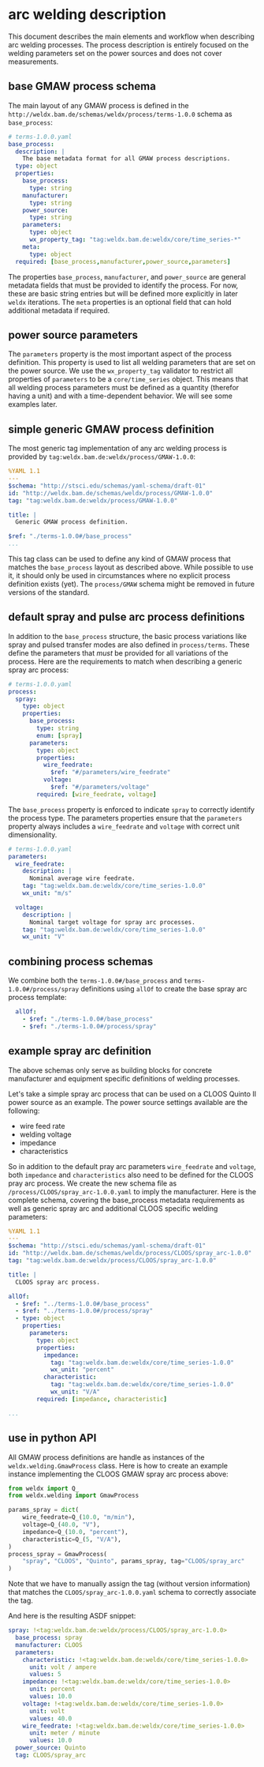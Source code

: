 # arc welding description

This document describes the main elements and workflow when describing arc welding processes. The process description is
entirely focused on the welding parameters set on the power sources and does not cover measurements.

## base GMAW process schema

The main layout of any GMAW process is defined in the `http://weldx.bam.de/schemas/weldx/process/terms-1.0.0` schema
as `base_process`:

```yaml
# terms-1.0.0.yaml
base_process:
  description: |
    The base metadata format for all GMAW process descriptions.
  type: object
  properties:
    base_process:
      type: string
    manufacturer:
      type: string
    power_source:
      type: string
    parameters:
      type: object
      wx_property_tag: "tag:weldx.bam.de:weldx/core/time_series-*"
    meta:
      type: object
  required: [base_process,manufacturer,power_source,parameters]
```

The properties `base_process`, `manufacturer`, and `power_source` are general metadata fields that must be provided to
identify the process. For now, these are basic string entries but will be defined more explicitly in later `weldx`
iterations. The `meta` properties is an optional field that can hold additional metadata if required.

## power source parameters

The `parameters` property is the most important aspect of the process definition. This property is used to list all
welding parameters that are set on the power source. We use the `wx_property_tag` validator to restrict all properties
of `parameters` to be a `core/time_series` object. This means that all welding process parameters must be defined as a
quantity (therefor having a unit) and with a time-dependent behavior. We will see some examples later.

## simple generic GMAW process definition

The most generic tag implementation of any arc welding process is provided
by `tag:weldx.bam.de:weldx/process/GMAW-1.0.0`:

```yaml
%YAML 1.1
---
$schema: "http://stsci.edu/schemas/yaml-schema/draft-01"
id: "http://weldx.bam.de/schemas/weldx/process/GMAW-1.0.0"
tag: "tag:weldx.bam.de:weldx/process/GMAW-1.0.0"

title: |
  Generic GMAW process definition.

$ref: "./terms-1.0.0#/base_process"
...
```

This tag class can be used to define any kind of GMAW process that matches the `base_process` layout as described above.
While possible to use it, it should only be used in circumstances where no explicit process definition exists (yet).
The `process/GMAW` schema might be removed in future versions of the standard.

## default spray and pulse arc process definitions

In addition to the `base_process` structure, the basic process variations like spray and pulsed transfer modes are also
defined in `process/terms`. These define the parameters that *must* be provided for all variations of the process. Here
are the requirements to match when describing a generic spray arc process:

```yaml
# terms-1.0.0.yaml
process:
  spray:
    type: object
    properties:
      base_process:
        type: string
        enum: [spray]
      parameters:
        type: object
        properties:
          wire_feedrate:
            $ref: "#/parameters/wire_feedrate"
          voltage:
            $ref: "#/parameters/voltage"
        required: [wire_feedrate, voltage]
```

The `base_process` property is enforced to indicate `spray` to correctly identify the process type. The parameters
properties ensure that the `parameters` property always includes a `wire_feedrate` and `voltage` with correct unit
dimensionality.

```yaml
# terms-1.0.0.yaml
parameters:
  wire_feedrate:
    description: |
      Nominal average wire feedrate.
    tag: "tag:weldx.bam.de:weldx/core/time_series-1.0.0"
    wx_unit: "m/s"

  voltage:
    description: |
      Nominal target voltage for spray arc processes.
    tag: "tag:weldx.bam.de:weldx/core/time_series-1.0.0"
    wx_unit: "V"
```

## combining process schemas

We combine both the `terms-1.0.0#/base_process` and `terms-1.0.0#/process/spray` definitions using `allOf` to create the
base spray arc process template:

```yaml
  allOf:
    - $ref: "./terms-1.0.0#/base_process"
    - $ref: "./terms-1.0.0#/process/spray"
```

## example spray arc definition

The above schemas only serve as building blocks for concrete manufacturer and equipment specific definitions of welding
processes.

Let's take a simple spray arc process that can be used on a CLOOS Quinto II power source as an example. The power source
settings available are the following:

- wire feed rate
- welding voltage
- impedance
- characteristics

So in addition to the default pray arc parameters `wire_feedrate` and `voltage`, both `impedance` and `characteristics`
also need to be defined for the CLOOS pray arc process. We create the new schema file
as `/process/CLOOS/spray_arc-1.0.0.yaml` to imply the manufacturer. Here is the complete schema, covering the
base_process metadata requirements as well as generic spray arc and additional CLOOS specific welding parameters:

```yaml
%YAML 1.1
---
$schema: "http://stsci.edu/schemas/yaml-schema/draft-01"
id: "http://weldx.bam.de/schemas/weldx/process/CLOOS/spray_arc-1.0.0"
tag: "tag:weldx.bam.de:weldx/process/CLOOS/spray_arc-1.0.0"

title: |
  CLOOS spray arc process.

allOf:
  - $ref: "../terms-1.0.0#/base_process"
  - $ref: "../terms-1.0.0#/process/spray"
  - type: object
    properties:
      parameters:
        type: object
        properties:
          impedance:
            tag: "tag:weldx.bam.de:weldx/core/time_series-1.0.0"
            wx_unit: "percent"
          characteristic:
            tag: "tag:weldx.bam.de:weldx/core/time_series-1.0.0"
            wx_unit: "V/A"
        required: [impedance, characteristic]

...
```

## use in python API

All GMAW process definitions are handle as instances of the `weldx.welding.GmawProcess` class. Here is how to create an
example instance implementing the CLOOS GMAW spray arc process above:

```python
from weldx import Q_
from weldx.welding import GmawProcess

params_spray = dict(
    wire_feedrate=Q_(10.0, "m/min"),
    voltage=Q_(40.0, "V"),
    impedance=Q_(10.0, "percent"),
    characteristic=Q_(5, "V/A"),
)
process_spray = GmawProcess(
    "spray", "CLOOS", "Quinto", params_spray, tag="CLOOS/spray_arc"
)
```

Note that we have to manually assign the tag (without version information) that matches the `CLOOS/spray_arc-1.0.0.yaml`
schema to correctly associate the tag.

And here is the resulting ASDF snippet:

```yaml
spray: !<tag:weldx.bam.de:weldx/process/CLOOS/spray_arc-1.0.0>
  base_process: spray
  manufacturer: CLOOS
  parameters:
    characteristic: !<tag:weldx.bam.de:weldx/core/time_series-1.0.0>
      unit: volt / ampere
      values: 5
    impedance: !<tag:weldx.bam.de:weldx/core/time_series-1.0.0>
      unit: percent
      values: 10.0
    voltage: !<tag:weldx.bam.de:weldx/core/time_series-1.0.0>
      unit: volt
      values: 40.0
    wire_feedrate: !<tag:weldx.bam.de:weldx/core/time_series-1.0.0>
      unit: meter / minute
      values: 10.0
  power_source: Quinto
  tag: CLOOS/spray_arc
```